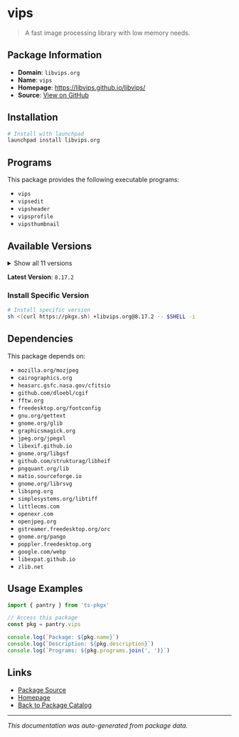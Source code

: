 # vips

> A fast image processing library with low memory needs.

## Package Information

- **Domain**: `libvips.org`
- **Name**: `vips`
- **Homepage**: https://libvips.github.io/libvips/
- **Source**: [View on GitHub](https://github.com/pkgxdev/pantry/tree/main/projects/libvips.org/package.yml)

## Installation

```bash
# Install with launchpad
launchpad install libvips.org
```

## Programs

This package provides the following executable programs:

- `vips`
- `vipsedit`
- `vipsheader`
- `vipsprofile`
- `vipsthumbnail`

## Available Versions

<details>
<summary>Show all 11 versions</summary>

- `8.17.2`, `8.17.1`, `8.17.0`, `8.16.1`, `8.16.0`
- `8.15.5`, `8.15.3`, `8.15.2`, `8.15.1`, `8.15.0`
- `8.14.5`

</details>

**Latest Version**: `8.17.2`

### Install Specific Version

```bash
# Install specific version
sh <(curl https://pkgx.sh) +libvips.org@8.17.2 -- $SHELL -i
```

## Dependencies

This package depends on:

- `mozilla.org/mozjpeg`
- `cairographics.org`
- `heasarc.gsfc.nasa.gov/cfitsio`
- `github.com/dloebl/cgif`
- `fftw.org`
- `freedesktop.org/fontconfig`
- `gnu.org/gettext`
- `gnome.org/glib`
- `graphicsmagick.org`
- `jpeg.org/jpegxl`
- `libexif.github.io`
- `gnome.org/libgsf`
- `github.com/strukturag/libheif`
- `pngquant.org/lib`
- `matio.sourceforge.io`
- `gnome.org/librsvg`
- `libspng.org`
- `simplesystems.org/libtiff`
- `littlecms.com`
- `openexr.com`
- `openjpeg.org`
- `gstreamer.freedesktop.org/orc`
- `gnome.org/pango`
- `poppler.freedesktop.org`
- `google.com/webp`
- `libexpat.github.io`
- `zlib.net`

## Usage Examples

```typescript
import { pantry } from 'ts-pkgx'

// Access this package
const pkg = pantry.vips

console.log(`Package: ${pkg.name}`)
console.log(`Description: ${pkg.description}`)
console.log(`Programs: ${pkg.programs.join(', ')}`)
```

## Links

- [Package Source](https://github.com/pkgxdev/pantry/tree/main/projects/libvips.org/package.yml)
- [Homepage](https://libvips.github.io/libvips/)
- [Back to Package Catalog](../../package-catalog.md)

---

*This documentation was auto-generated from package data.*
